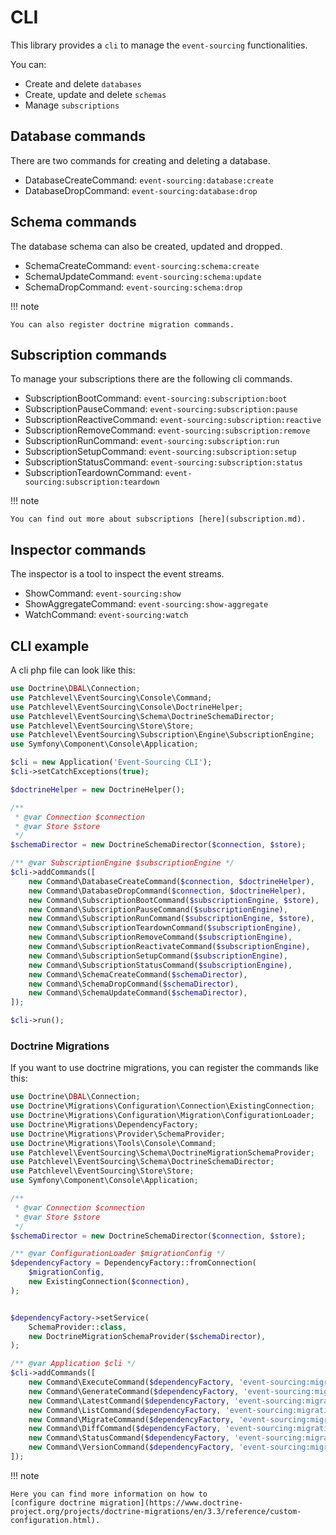 # CLI

This library provides a `cli` to manage the `event-sourcing` functionalities.

You can:

* Create and delete `databases`
* Create, update and delete `schemas`
* Manage `subscriptions`

## Database commands

There are two commands for creating and deleting a database.

* DatabaseCreateCommand: `event-sourcing:database:create`
* DatabaseDropCommand: `event-sourcing:database:drop`

## Schema commands

The database schema can also be created, updated and dropped.

* SchemaCreateCommand: `event-sourcing:schema:create`
* SchemaUpdateCommand: `event-sourcing:schema:update`
* SchemaDropCommand: `event-sourcing:schema:drop`

!!! note

    You can also register doctrine migration commands.
    
## Subscription commands

To manage your subscriptions there are the following cli commands.

* SubscriptionBootCommand: `event-sourcing:subscription:boot`
* SubscriptionPauseCommand: `event-sourcing:subscription:pause`
* SubscriptionReactiveCommand: `event-sourcing:subscription:reactive`
* SubscriptionRemoveCommand: `event-sourcing:subscription:remove`
* SubscriptionRunCommand: `event-sourcing:subscription:run`
* SubscriptionSetupCommand: `event-sourcing:subscription:setup`
* SubscriptionStatusCommand: `event-sourcing:subscription:status`
* SubscriptionTeardownCommand: `event-sourcing:subscription:teardown`

!!! note

    You can find out more about subscriptions [here](subscription.md).
    
## Inspector commands

The inspector is a tool to inspect the event streams.

* ShowCommand: `event-sourcing:show`
* ShowAggregateCommand: `event-sourcing:show-aggregate`
* WatchCommand: `event-sourcing:watch`

## CLI example

A cli php file can look like this:

```php
use Doctrine\DBAL\Connection;
use Patchlevel\EventSourcing\Console\Command;
use Patchlevel\EventSourcing\Console\DoctrineHelper;
use Patchlevel\EventSourcing\Schema\DoctrineSchemaDirector;
use Patchlevel\EventSourcing\Store\Store;
use Patchlevel\EventSourcing\Subscription\Engine\SubscriptionEngine;
use Symfony\Component\Console\Application;

$cli = new Application('Event-Sourcing CLI');
$cli->setCatchExceptions(true);

$doctrineHelper = new DoctrineHelper();

/**
 * @var Connection $connection
 * @var Store $store
 */
$schemaDirector = new DoctrineSchemaDirector($connection, $store);

/** @var SubscriptionEngine $subscriptionEngine */
$cli->addCommands([
    new Command\DatabaseCreateCommand($connection, $doctrineHelper),
    new Command\DatabaseDropCommand($connection, $doctrineHelper),
    new Command\SubscriptionBootCommand($subscriptionEngine, $store),
    new Command\SubscriptionPauseCommand($subscriptionEngine),
    new Command\SubscriptionRunCommand($subscriptionEngine, $store),
    new Command\SubscriptionTeardownCommand($subscriptionEngine),
    new Command\SubscriptionRemoveCommand($subscriptionEngine),
    new Command\SubscriptionReactivateCommand($subscriptionEngine),
    new Command\SubscriptionSetupCommand($subscriptionEngine),
    new Command\SubscriptionStatusCommand($subscriptionEngine),
    new Command\SchemaCreateCommand($schemaDirector),
    new Command\SchemaDropCommand($schemaDirector),
    new Command\SchemaUpdateCommand($schemaDirector),
]);

$cli->run();
```
### Doctrine Migrations

If you want to use doctrine migrations, you can register the commands like this:

```php
use Doctrine\DBAL\Connection;
use Doctrine\Migrations\Configuration\Connection\ExistingConnection;
use Doctrine\Migrations\Configuration\Migration\ConfigurationLoader;
use Doctrine\Migrations\DependencyFactory;
use Doctrine\Migrations\Provider\SchemaProvider;
use Doctrine\Migrations\Tools\Console\Command;
use Patchlevel\EventSourcing\Schema\DoctrineMigrationSchemaProvider;
use Patchlevel\EventSourcing\Schema\DoctrineSchemaDirector;
use Patchlevel\EventSourcing\Store\Store;
use Symfony\Component\Console\Application;

/**
 * @var Connection $connection
 * @var Store $store
 */
$schemaDirector = new DoctrineSchemaDirector($connection, $store);

/** @var ConfigurationLoader $migrationConfig */
$dependencyFactory = DependencyFactory::fromConnection(
    $migrationConfig,
    new ExistingConnection($connection),
);


$dependencyFactory->setService(
    SchemaProvider::class,
    new DoctrineMigrationSchemaProvider($schemaDirector),
);

/** @var Application $cli */
$cli->addCommands([
    new Command\ExecuteCommand($dependencyFactory, 'event-sourcing:migrations:execute'),
    new Command\GenerateCommand($dependencyFactory, 'event-sourcing:migrations:generate'),
    new Command\LatestCommand($dependencyFactory, 'event-sourcing:migrations:latest'),
    new Command\ListCommand($dependencyFactory, 'event-sourcing:migrations:list'),
    new Command\MigrateCommand($dependencyFactory, 'event-sourcing:migrations:migrate'),
    new Command\DiffCommand($dependencyFactory, 'event-sourcing:migrations:diff'),
    new Command\StatusCommand($dependencyFactory, 'event-sourcing:migrations:status'),
    new Command\VersionCommand($dependencyFactory, 'event-sourcing:migrations:version'),
]);
```
!!! note

    Here you can find more information on how to 
    [configure doctrine migration](https://www.doctrine-project.org/projects/doctrine-migrations/en/3.3/reference/custom-configuration.html).
    